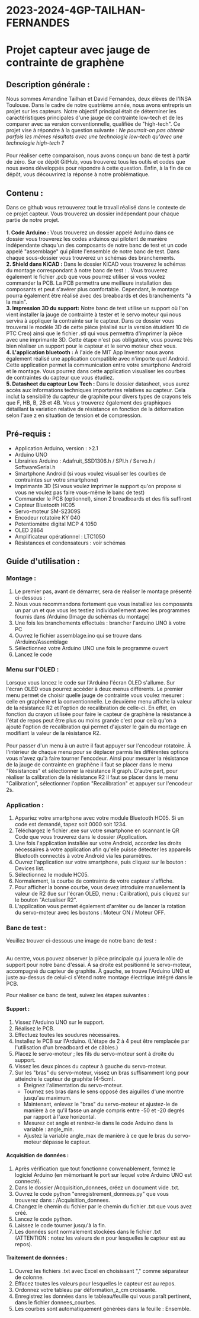 # 2023-2024-4GP-TAILHAN-FERNANDES
# Projet capteur avec jauge de contrainte de graphène
## Description générale : 
  Nous sommes Amandine Tailhan et David Fernandes, deux élèves de l'INSA Toulouse. Dans le cadre de notre quatrième année, nous avons entrepris un projet sur les capteurs. Notre objectif principal était de déterminer les caractéristiques principales d'une jauge de contrainte low-tech et de les comparer avec sa version conventionnelle, qualifiée de "high-tech". Ce projet vise à répondre à la question suivante : *Ne pourrait-on pas obtenir parfois les mêmes résultats avec une technologie low-tech qu'avec une technologie high-tech ?*
<br> <br>
Pour réaliser cette comparaison, nous avons conçu un banc de test à partir de zéro. Sur ce dépôt GitHub, vous trouverez tous les outils et codes que nous avons développés pour répondre à cette question. Enfin, à la fin de ce dépôt, vous découvrirez la réponse à notre problématique.

## Contenu : 
Dans ce github vous retrouverez tout le travail réalisé dans le contexte de ce projet capteur. Vous trouverez un dossier indépendant pour chaque partie de notre projet. <br> <br>
**1. Code Arduino :** Vous trouverez un dossier appelé Arduino dans ce dossier vous trouverez les codes arduinos qui pilotent de manière indépendante chaqu'un des composants de notre banc de test et un code appelé "assemblage" qui pilote l'ensemble de notre banc de test. Dans chaque sous-dossier vous trouverez un schémas des branchements. <br>
**2. Shield dans KiCAD :** Dans le dossier KiCAD  vous trouverez le schémas du montage correspondant à notre banc de test : . Vous trouverez également le fichier .pcb que vous pourrez utiliser si vous voulez commander la PCB. La PCB permettra une meilleure installation des composants et peut s'avérer plus comfortable. Cependant, le montage pourra également être réalisé avec des breaboards et des branchements "à la main". <br>
**3. Impression 3D du support:** Notre banc de test utilise un support où l'on vient installer la jauge de contrainte à tester et le servo moteur qui nous servira à appliquer la contrainte sur le capteur. Dans ce dossier vous trouverai le modèle 3D de cette pièce (réalisé sur la version étuidient 10 de PTC Creo) ainsi que le fichier .stl qui vous permettra d'imprimer la pièce avec une imprimante 3D. Cette étape n'est pas obligatoire, vous pouvez très bien réaliser un support pour le capteur et le servo moteur chez vous. <br> 
**4. L'application bluetooth :** À l'aide de MIT App Inventor nous avons également réalisé une application compatible avec n'importe quel Android. Cette application permet la communication entre votre smartphone Android et le montage. Vous pourrez dans cette application visualiser les courbes de contraintes du capteur que vous étudiez. <br>
**5. Datasheet du capteur Low Tech :** Dans le dossier datasheet, vous aurez accès aux informations techniques importantes relatives au capteur. Cela inclut la sensibilité du capteur de graphite pour divers types de crayons tels que F, HB, B, 2B et 4B. Vous y trouverez également des graphiques détaillant la variation relative de résistance en fonction de la déformation selon l'axe z en situation de tension et de compression.
## Pré-requis : 
- Application Arduino, version : >2.1
- Arduino UNO
- Librairies Arduino : Adafruit_SSD1306.h / SPI.h / Servo.h / SoftwareSerial.h
- Smartphone Android (si vous voulez visualiser les courbes de contraintes sur votre smartphone)
- Imprimante 3D (Si vous voulez imprimer le support qu'on propose si vous ne voulez pas faire vous-même le banc de test)
- Commander le PCB (optionnel), sinon 2 breadboards et des fils suffiront 
- Capteur Bluetooth HC05 
- Servo-moteur SM-S2309S
- Encodeur rotatoire KY 040
- Potentiomètre digital MCP 4 1050
- OLED 2864
- Amplificateur opérationnel : LTC1050
- Résistances et condensateurs : voir schémas 

## Guide d'utilisation : 
### Montage :
1. Le premier pas, avant de démarrer, sera de réaliser le montage présenté ci-dessous : 
2. Nous vous recommandons fortement que vous installiez les composants un par un et que vous les testiez individuellement avec les programmes fournis dans /Arduino
[Image du schémas du montage]
1. Une fois les branchements effectués : brancher l'arduino UNO à votre PC 
2. Ouvrez le fichier assemblage.ino qui se trouve dans /Arduino/Assemblage
3. Sélectionnez votre Arduino UNO une fois le programme ouvert 
4. Lancez le code 

### Menu sur l'OLED : 
  Lorsque vous lancez le code sur l'Arduino l'écran OLED s'allume. Sur l'écran OLED vous pourrez accéder à deux menus différents. Le premier menu permet de choisir quelle jauge de contrainte vous voulez mesurer : celle en graphène et la conventionnelle. Le deuxième menu affiche la valeur de la résistance R2 et l'option de recalibration de celle-ci. En effet, en fonction du crayon utilisée pour faire le capteur de graphène la résistance à l'état de repos peut être plus ou moins grande c'est pour celà qu'on a ajouté l'option de recalibration qui permet d'ajuster le gain du montage en modifiant la valeur de la résistance R2. <br> <br>
Pour passer d'un menu à un autre il faut appuyer sur l'encodeur rotatoire. À l'intérieur de chaque menu pour se déplacer parmis les différentes options vous n'avez qu'à faire tourner l'encodeur. Ainsi pour mesurer la résistance de la jauge de contrainte en graphène il faut se placer dans le menu "Résistances" et sélectionner la résistance R graph. D'autre part, pour réaliser la calibration de la résistance R2 il faut se placer dans le menu "Calibration", sélectionner l'option "Recalibration" et appuyer sur l'encodeur 2s.

### Application :

1. Appariez votre smartphone avec votre module Bluetooth HC05. Si un code est demandé, tapez soit 0000 soit 1234.
2. Téléchargez le fichier .exe sur votre smartphone en scannant le QR Code que vous trouverez dans le dossier /Application.
3. Une fois l'application installée sur votre Android, accordez les droits nécessaires à votre application afin qu'elle puisse détecter les appareils Bluetooth connectés à votre Android via les paramètres.
4. Ouvrez l'application sur votre smartphone, puis cliquez sur le bouton : Devices list.
5. Sélectionnez le module HC05.
6. Normalement, la courbe de contrainte de votre capteur s'affiche.
7. Pour afficher la bonne courbe, vous devez introduire manuellement la valeur de R2 (lue sur l'écran OLED, menu : Calibration), puis cliquez sur le bouton "Actualiser R2".
8. L'application vous permet également d'arrêter ou de lancer la rotation du servo-moteur avec les boutons : Moteur ON / Moteur OFF.

### Banc de test :

Veuillez trouver ci-dessous une image de notre banc de test : <br> <br>

Au centre, vous pouvez observer la pièce principale qui jouera le rôle de support pour notre banc d'essai. À sa droite est positionné le servo-moteur, accompagné du capteur de graphite. À gauche, se trouve l'Arduino UNO et juste au-dessus de celui-ci s'étend notre montage électrique intégré dans le PCB.

Pour réaliser ce banc de test, suivez les étapes suivantes :

#### Support :
1. Vissez l'Arduino UNO sur le support.
2. Réalisez le PCB.
3. Effectuez toutes les soudures nécessaires.
4. Installez le PCB sur l'Arduino. (L'étape de 2 à 4 peut être remplacée par l'utilisation d'un breadboard et de câbles.)
5. Placez le servo-moteur ; les fils du servo-moteur sont à droite du support.
6. Vissez les deux pinces du capteur à gauche du servo-moteur.
7. Sur les "bras" du servo-moteur, vissez un bras suffisamment long pour atteindre le capteur de graphite (4-5cm).
    - Éteignez l'alimentation du servo-moteur.
    - Tournez ses bras dans le sens opposé des aiguilles d'une montre jusqu'au maximum.
    - Maintenant, enlevez le "bras" du servo-moteur et ajustez-le de manière à ce qu'il fasse un angle compris entre -50 et -20 degrés par rapport à l'axe horizontal.
    - Mesurez cet angle et rentrez-le dans le code Arduino dans la variable : angle_min.
    - Ajustez la variable angle_max de manière à ce que le bras du servo-moteur dépasse le capteur.

#### Acquisition de données :
1. Après vérification que tout fonctionne convenablement, fermez le logiciel Arduino (en mémorisant le port sur lequel votre Arduino UNO est connecté).
2. Dans le dossier /Acquisition_donnees, créez un document vide .txt.
3. Ouvrez le code python "enregistrement_donnees.py" que vous trouverez dans : /Acquisition_donnees.
4. Changez le chemin du fichier par le chemin du fichier .txt que vous avez créé.
5. Lancez le code python.
6. Laissez le code tourner jusqu'à la fin.
7. Les données sont normalement stockées dans le fichier .txt (ATTENTION : notez les valeurs de n pour lesquelles le capteur est au repos).

#### Traitement de données :
1. Ouvrez les fichiers .txt avec Excel en choisissant "," comme séparateur de colonne.
2. Effacez toutes les valeurs pour lesquelles le capteur est au repos.
3. Ordonnez votre tableau par déformation_z_cm croissante.
4. Enregistrez les données dans le tableau/feuille qui vous paraît pertinent, dans le fichier donnees_courbes.
5. Les courbes sont automatiquement générées dans la feuille : Ensemble.

